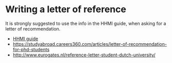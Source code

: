 # Writing a letter of reference
It is strongly suggested to use the info in the HHMI guide, when asking for a letter of recommendation.
- [HHMI guide](hhmi.pdf)
- https://studyabroad.careers360.com/articles/letter-of-recommendation-for-phd-students
- http://www.eurogates.nl/reference-letter-student-dutch-university/
